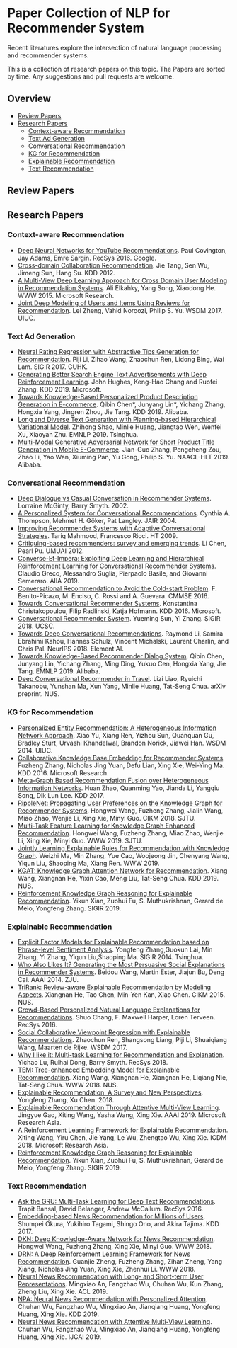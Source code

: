 # Paper Collection of NLP for Recommender System

Recent literatures explore the intersection of natural language processing and recommender systems.

This is a collection of research papers on this topic. The Papers are sorted by time. Any suggestions and pull requests are welcome.

## Overview

* [Review Papers](https://github.com/THUDM/NLP4Rec-Papers#review-papers)
* [Research Papers](https://github.com/THUDM/NLP4Rec-Papers#research-papers)
  * [Context-aware Recommendation](https://github.com/THUDM/NLP4Rec-Papers#context-aware-recommendation)
  * [Text Ad Generation](https://github.com/THUDM/NLP4Rec-Papers#text-ad-generation)
  * [Conversational Recommendation](https://github.com/THUDM/NLP4Rec-Papers#conversational-recommendation)
  * [KG for Recommendation](https://github.com/THUDM/NLP4Rec-Papers#kg-for-recommendation)
  * [Explainable Recommendation](https://github.com/THUDM/NLP4Rec-Papers#explainable-recommendation)
  * [Text Recommendation](https://github.com/THUDM/NLP4Rec-Papers#text-recommendation)

## Review Papers

## Research Papers

### Context-aware Recommendation

* [Deep Neural Networks for YouTube Recommendations](https://dl.acm.org/ft_gateway.cfm?id=2959190&type=pdf). Paul Covington, Jay Adams, Emre Sargin. RecSys 2016. Google.
* [Cross-domain Collaboration Recommendation](https://dl.acm.org/citation.cfm?id=3220050). Jie Tang, Sen Wu, Jimeng Sun, Hang Su. KDD 2012.
* [A Multi-View Deep Learning Approach for Cross Domain User Modeling in Recommendation Systems](http://sonyis.me/paperpdf/frp1159-songA-www-2015.pdf). Ali Elkahky, Yang Song, Xiaodong He. WWW 2015. Microsoft Research.
* [Joint Deep Modeling of Users and Items Using Reviews for Recommendation](https://dl.acm.org/ft_gateway.cfm?id=3018665&type=pdf). Lei Zheng, Vahid Noroozi, Philip S. Yu. WSDM 2017. UIUC.

### Text Ad Generation

* [Neural Rating Regression with Abstractive Tips Generation for Recommendation](https://arxiv.org/pdf/1708.00154). Piji Li, Zihao Wang, Zhaochun Ren, Lidong Bing, Wai Lam. SIGIR 2017. CUHK.
* [Generating Better Search Engine Text Advertisements with Deep Reinforcement Learning](https://www.kdd.org/kdd2019/accepted-papers/view/generating-better-search-engine-text-advertisements-with-deep-reinforcement). John Hughes, Keng-Hao Chang and Ruofei Zhang. KDD 2019. Microsoft.
* [Towards Knowledge-Based Personalized Product Description Generation in E-commerce](https://arxiv.org/abs/1903.12457). Qibin Chen\*, Junyang Lin\*, Yichang Zhang, Hongxia Yang, Jingren Zhou, Jie Tang. KDD 2019. Alibaba.
* [Long and Diverse Text Generation with Planning-based Hierarchical Variational Model](https://arxiv.org/abs/1908.06605). Zhihong Shao, Minlie Huang, Jiangtao Wen, Wenfei Xu, Xiaoyan Zhu. EMNLP 2019. Tsinghua.
* [Multi-Modal Generative Adversarial Network for Short Product Title Generation in Mobile E-Commerce](https://arxiv.org/abs/1904.01735). Jian-Guo Zhang, Pengcheng Zou, Zhao Li, Yao Wan, Xiuming Pan, Yu Gong, Philip S. Yu. NAACL-HLT 2019. Alibaba.

### Conversational Recommendation

* [Deep Dialogue vs Casual Conversation in Recommender Systems](https://pdfs.semanticscholar.org/6510/e2b27354d281df176860715beb82b7798fab.pdf?_ga=2.158968378.1807733050.1571751313-1792050006.1563377190). Lorraine McGinty, Barry Smyth. 2002.
* [A Personalized System for Conversational Recommendations](https://www.jair.org/index.php/jair/article/download/10374/24832). Cynthia A. Thompson, Mehmet H. Göker, Pat Langley. JAIR 2004.
* [Improving Recommender Systems with Adaptive Conversational Strategies](https://www.researchgate.net/profile/Francesco_Ricci5/publication/221267362_Improving_recommender_systems_with_adaptive_conversational_strategies/links/0deec5232cff38507f000000/Improving-recommender-systems-with-adaptive-conversational-strategies.pdf). Tariq Mahmood, Francesco Ricci. HT 2009.
* [Critiquing-based recommenders: survey and emerging trends](https://link.springer.com/content/pdf/10.1007/s11257-011-9108-6.pdf). Li Chen, Pearl Pu. UMUAI 2012.
* [Converse-Et-Impera: Exploiting Deep Learning and Hierarchical Reinforcement Learning for Conversational Recommender Systems](https://www.researchgate.net/profile/Alessandro_Suglia/publication/320875588_Converse-Et-Impera_Exploiting_Deep_Learning_and_Hierarchical_Reinforcement_Learning_for_Conversational_Recommender_Systems/links/5bf6ad1592851c6b27d27324/Converse-Et-Impera-Exploiting-Deep-Learning-and-Hierarchical-Reinforcement-Learning-for-Conversational-Recommender-Systems.pdf). Claudio Greco, Alessandro Suglia, Pierpaolo Basile, and Giovanni Semeraro. AIIA 2019.
* [Conversational Recommendation to Avoid the Cold-start Problem](https://www.researchgate.net/profile/Fernando_Benito-Picazo/publication/304895711_Conversational_recommendation_to_avoid_the_cold-start_problem/links/577ccb5508aec3b74337b2d9/Conversational-recommendation-to-avoid-the-cold-start-problem.pdf). F. Benito-Picazo, M. Enciso, C. Rossi and A. Guevara. CMMSE 2016.
* [Towards Conversational Recommender Systems](https://www.microsoft.com/en-us/research/wp-content/uploads/2016/06/rfp0063-christakopoulou.pdf). Konstantina Christakopoulou, Filip Radlinski, Katja Hofmann. KDD 2016. Microsoft.
* [Conversational Recommender System](https://arxiv.org/pdf/1806.03277). Yueming Sun, Yi Zhang. SIGIR 2018. UCSC.
* [Towards Deep Conversational Recommendations](https://arxiv.org/pdf/1812.07617). Raymond Li, Samira Ebrahimi Kahou, Hannes Schulz, Vincent Michalski, Laurent Charlin, and Chris Pal. NeurIPS 2018. Element AI.
* [Towards Knowledge-Based Recommender Dialog System](https://arxiv.org/abs/1908.05391). Qibin Chen, Junyang Lin, Yichang Zhang, Ming Ding, Yukuo Cen, Hongxia Yang, Jie Tang. EMNLP 2019. Alibaba.
* [Deep Conversational Recommender in Travel](https://arxiv.org/pdf/1907.00710). Lizi Liao, Ryuichi Takanobu, Yunshan Ma, Xun Yang, Minlie Huang, Tat-Seng Chua. arXiv preprint. NUS.

### KG for Recommendation

* [Personalized Entity Recommendation: A Heterogeneous Information Network Approach](https://www.cse.cuhk.edu.hk/irwin.king/_media/presentations/wsdm14_xyu.pdf). Xiao Yu, Xiang Ren, Yizhou Sun, Quanquan Gu, Bradley Sturt, Urvashi Khandelwal, Brandon Norick, Jiawei Han. WSDM 2014. UIUC.
* [Collaborative Knowledge Base Embedding for Recommender Systems](https://www.kdd.org/kdd2016/papers/files/adf0066-zhangA.pdf). Fuzheng Zhang, Nicholas Jing Yuan, Defu Lian, Xing Xie, Wei-Ying Ma. KDD 2016. Microsoft Research.
* [Meta-Graph Based Recommendation Fusion over Heterogeneous Information Networks](https://www.researchgate.net/profile/Quanming_Yao/publication/317523407_Meta-Graph_Based_Recommendation_Fusion_over_Heterogeneous_Information_Networks/links/59eb9c264585151983cb73ff/Meta-Graph-Based-Recommendation-Fusion-over-Heterogeneous-Information-Networks.pdf). Huan Zhao, Quanming Yao, Jianda Li, Yangqiu Song, Dik Lun Lee. KDD 2017.
* [RippleNet: Propagating User Preferences on the Knowledge Graph for Recommender Systems](https://arxiv.org/pdf/1803.03467). Hongwei Wang, Fuzheng Zhang, Jialin Wang, Miao Zhao, Wenjie Li, Xing Xie, Minyi Guo. CIKM 2018. SJTU.
* [Multi-Task Feature Learning for Knowledge Graph Enhanced Recommendation](https://arxiv.org/pdf/1901.08907). Hongwei Wang, Fuzheng Zhang, Miao Zhao, Wenjie Li, Xing Xie, Minyi Guo. WWW 2019. SJTU.
* [Jointly Learning Explainable Rules for Recommendation with Knowledge Graph](https://arxiv.org/pdf/1903.03714). Weizhi Ma, Min Zhang, Yue Cao, Woojeong Jin, Chenyang Wang, Yiqun Liu, Shaoping Ma, Xiang Ren. WWW 2019.
* [KGAT: Knowledge Graph Attention Network for Recommendation](https://arxiv.org/pdf/1905.07854). Xiang Wang, Xiangnan He, Yixin Cao, Meng Liu, Tat-Seng Chua. KDD 2019. NUS.
* [Reinforcement Knowledge Graph Reasoning for Explainable Recommendation](https://arxiv.org/pdf/1906.05237). Yikun Xian, Zuohui Fu, S. Muthukrishnan, Gerard de Melo, Yongfeng Zhang. SIGIR 2019.

### Explainable Recommendation

* [Explicit Factor Models for Explainable Recommendation based on Phrase-level Sentiment Analysis](https://www.cs.cmu.edu/~glai1/papers/yongfeng-guokun-sigir14.pdf). Yongfeng Zhang,Guokun Lai, Min Zhang, Yi Zhang, Yiqun Liu,Shaoping Ma. SIGIR 2014. Tsinghua.
* [Who Also Likes It? Generating the Most Persuasive Social Explanations in Recommender Systems](https://www.aaai.org/ocs/index.php/AAAI/AAAI14/paper/viewPDFInterstitial/8155/8417). Beidou Wang, Martin Ester, Jiajun Bu, Deng Cai. AAAI 2014. ZJU.
* [TriRank: Review-aware Explainable Recommendation by Modeling Aspects](http://www.cs.jhu.edu/~taochen/data/pubs/cikm15.pdf). Xiangnan He, Tao Chen, Min-Yen Kan, Xiao Chen. CIKM 2015. NUS.
* [Crowd-Based Personalized Natural Language Explanations for Recommendations](https://dl.acm.org/citation.cfm?id=2959153). Shuo Chang, F. Maxwell Harper, Loren Terveen. RecSys 2016.
* [Social Collaborative Viewpoint Regression with Explainable Recommendations](https://cseweb.ucsd.edu/classes/fa17/cse291-b/reading/ren-social-2017.pdf). Zhaochun Ren, Shangsong Liang, Piji Li, Shuaiqiang Wang, Maarten de Rijke. WSDM 2017.
* [Why I like it: Multi-task Learning for Recommendation and Explanation](https://www.researchgate.net/profile/Ruihai_Dong/publication/327947836_Why_I_like_it_multi-task_learning_for_recommendation_and_explanation/links/5bbdf9af45851572315be8f5/Why-I-like-it-multi-task-learning-for-recommendation-and-explanation.pdf). Yichao Lu, Ruihai Dong, Barry Smyth. RecSys 2018.
* [TEM: Tree-enhanced Embedding Model for Explainable Recommendation](https://www.comp.nus.edu.sg/~xiangnan/papers/www18-tem.pdf). Xiang Wang, Xiangnan He, Xiangnan He, Liqiang Nie, Tat-Seng Chua. WWW 2018. NUS.
* [Explainable Recommendation: A Survey and New Perspectives](https://arxiv.org/pdf/1804.11192). Yongfeng Zhang, Xu Chen. 2018.
* [Explainable Recommendation Through Attentive Multi-View Learning](https://pdfs.semanticscholar.org/5b05/bb1c13f1395d109406c992d9387df8802550.pdf). Jingyue Gao, Xiting Wang, Yasha Wang, Xing Xie. AAAI 2019. Microsoft Research Asia.
* [A Reinforcement Learning Framework for Explainable Recommendation](https://ieeexplore.ieee.org/abstract/document/8594883/). Xiting Wang, Yiru Chen, Jie Yang, Le Wu, Zhengtao Wu, Xing Xie. ICDM 2018. Microsoft Research Asia.
* [Reinforcement Knowledge Graph Reasoning for Explainable Recommendation](https://arxiv.org/pdf/1906.05237). Yikun Xian, Zuohui Fu, S. Muthukrishnan, Gerard de Melo, Yongfeng Zhang. SIGIR 2019.

### Text Recommendation

* [Ask the GRU: Multi-Task Learning for Deep Text Recommendations](https://dl.acm.org/ft_gateway.cfm?id=2959180&type=pdf). Trapit Bansal, David Belanger, Andrew McCallum. RecSys 2016.
* [Embedding-based News Recommendation for Millions of Users](https://dl.acm.org/citation.cfm?id=3098108). Shumpei Okura, Yukihiro Tagami, Shingo Ono, and Akira Tajima. KDD 2017.
* [DKN: Deep Knowledge-Aware Network for News Recommendation](https://arxiv.org/abs/1801.08284). Hongwei Wang, Fuzheng Zhang, Xing Xie, Minyi Guo. WWW 2018.
* [DRN: A Deep Reinforcement Learning Framework for News Recommendation](http://www.personal.psu.edu/~gjz5038/paper/www2018_reinforceRec/www2018_reinforceRec.pdf). Guanjie Zheng, Fuzheng Zhang, Zihan Zheng, Yang Xiang, Nicholas Jing Yuan, Xing Xie, Zhenhui Li. WWW 2018.
* [Neural News Recommendation with Long- and Short-term User Representations](https://www.aclweb.org/anthology/P19-1033/). Mingxiao An, Fangzhao Wu, Chuhan Wu, Kun Zhang, Zheng Liu, Xing Xie. ACL 2019.
* [NPA: Neural News Recommendation with Personalized Attention](https://arxiv.org/abs/1907.05559). Chuhan Wu, Fangzhao Wu, Mingxiao An, Jianqiang Huang, Yongfeng Huang, Xing Xie.  KDD 2019.
* [Neural News Recommendation with Attentive Multi-View Learning](https://arxiv.org/abs/1907.05576). Chuhan Wu, Fangzhao Wu, Mingxiao An, Jianqiang Huang, Yongfeng Huang, Xing Xie. IJCAI 2019.
